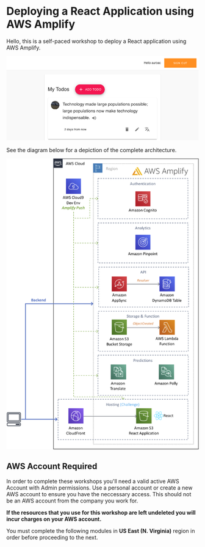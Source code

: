 # Deploying a React Application using AWS Amplify

Hello, this is a self-paced workshop to deploy a React application using AWS Amplify.

![Deploying a React Application using AWS Amplify](images/todos-app.png)

See the diagram below for a depiction of the complete architecture.

![Deploying a React Application using AWS Amplify](images/diagram-architecture.png)

## AWS Account Required

In order to complete these workshops you'll need a valid active AWS Account with Admin permissions. Use a personal account or create a new AWS account to ensure you have the neccessary access. This should not be an AWS account from the company you work for.

**If the resources that you use for this workshop are left undeleted you will incur charges on your AWS account.**

You must complete the following modules in **US East (N. Virginia)** region in order before proceeding to the next.